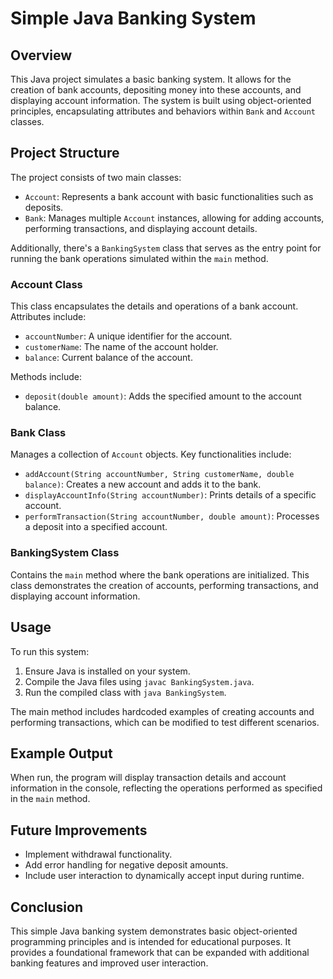 # Simple Java Banking System

## Overview
This Java project simulates a basic banking system. It allows for the creation of bank accounts, depositing money into these accounts, and displaying account information. The system is built using object-oriented principles, encapsulating attributes and behaviors within `Bank` and `Account` classes.

## Project Structure
The project consists of two main classes:
- `Account`: Represents a bank account with basic functionalities such as deposits.
- `Bank`: Manages multiple `Account` instances, allowing for adding accounts, performing transactions, and displaying account details.

Additionally, there's a `BankingSystem` class that serves as the entry point for running the bank operations simulated within the `main` method.

### Account Class
This class encapsulates the details and operations of a bank account. Attributes include:
- `accountNumber`: A unique identifier for the account.
- `customerName`: The name of the account holder.
- `balance`: Current balance of the account.

Methods include:
- `deposit(double amount)`: Adds the specified amount to the account balance.

### Bank Class
Manages a collection of `Account` objects. Key functionalities include:
- `addAccount(String accountNumber, String customerName, double balance)`: Creates a new account and adds it to the bank.
- `displayAccountInfo(String accountNumber)`: Prints details of a specific account.
- `performTransaction(String accountNumber, double amount)`: Processes a deposit into a specified account.

### BankingSystem Class
Contains the `main` method where the bank operations are initialized. This class demonstrates the creation of accounts, performing transactions, and displaying account information.

## Usage
To run this system:
1. Ensure Java is installed on your system.
2. Compile the Java files using `javac BankingSystem.java`.
3. Run the compiled class with `java BankingSystem`.

The main method includes hardcoded examples of creating accounts and performing transactions, which can be modified to test different scenarios.

## Example Output
When run, the program will display transaction details and account information in the console, reflecting the operations performed as specified in the `main` method.

## Future Improvements
- Implement withdrawal functionality.
- Add error handling for negative deposit amounts.
- Include user interaction to dynamically accept input during runtime.

## Conclusion
This simple Java banking system demonstrates basic object-oriented programming principles and is intended for educational purposes. It provides a foundational framework that can be expanded with additional banking features and improved user interaction.
